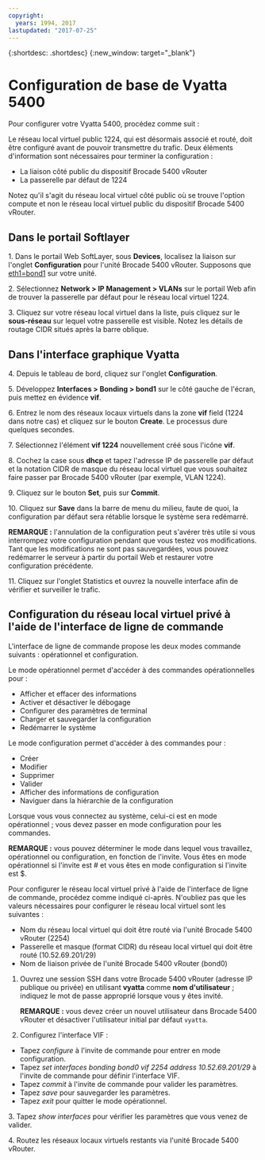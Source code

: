 ```yaml
---
copyright:
  years: 1994, 2017
lastupdated: "2017-07-25"
---
```


{:shortdesc: .shortdesc}
{:new_window: target="_blank"}

# Configuration de base de Vyatta 5400

Pour configurer votre Vyatta 5400, procédez comme suit :

Le réseau local virtuel public 1224, qui est désormais associé et routé, doit être configuré avant de pouvoir transmettre du trafic. Deux éléments d'information sont nécessaires pour terminer la configuration : 

  * La liaison côté public du dispositif Brocade 5400 vRouter
  * La passerelle par défaut de 1224

Notez qu'il s'agit du réseau local virtuel côté public où se trouve l'option compute et non le réseau local virtuel public du dispositif Brocade 5400 vRouter. 

## Dans le portail Softlayer

1\. Dans le portail Web SoftLayer, sous **Devices**, localisez la liaison sur l'onglet **Configuration** pour l'unité Brocade 5400 vRouter. Supposons que <span style="text-decoration: underline">eth1=bond1</span> sur votre unité. 

2\. Sélectionnez **Network > IP Management > VLANs** sur le portail Web afin de trouver la passerelle par défaut pour le réseau local virtuel 1224.

3\. Cliquez sur votre réseau local virtuel dans la liste, puis cliquez sur le **sous-réseau** sur lequel votre passerelle est visible. Notez les détails de routage CIDR situés après la barre oblique.  

## Dans l'interface graphique Vyatta

4\. Depuis le tableau de bord, cliquez sur l'onglet **Configuration**. 

5\. Développez **Interfaces > Bonding > bond1** sur le côté gauche de l'écran, puis mettez en évidence **vif**.

6\. Entrez le nom des réseaux locaux virtuels dans la zone **vif** field (1224 dans notre cas) et cliquez sur le bouton **Create**. Le processus dure quelques secondes. 

7\. Sélectionnez l'élément **vif 1224** nouvellement créé sous l'icône **vif**. 

8\. Cochez la case sous **dhcp** et tapez l'adresse IP de passerelle par défaut et la notation CIDR de masque du réseau local virtuel que vous souhaitez faire passer par Brocade 5400 vRouter (par exemple, VLAN 1224).

9\. Cliquez sur le bouton **Set**, puis sur **Commit**.

10\. Cliquez sur **Save** dans la barre de menu du milieu, faute de quoi, la configuration par défaut sera rétablie lorsque le système sera redémarré. 

**REMARQUE :** l'annulation de la configuration peut s'avérer très utile si vous interrompez votre configuration pendant que vous testez vos modifications. Tant que les modifications ne sont pas sauvegardées, vous pouvez redémarrer le serveur à partir du portail Web et restaurer votre configuration précédente. 

11\. Cliquez sur l'onglet Statistics et ouvrez la nouvelle interface afin de vérifier et surveiller le trafic. 

## Configuration du réseau local virtuel privé à l'aide de l'interface de ligne de commande

L'interface de ligne de commande propose les deux modes commande suivants : opérationnel et configuration. 

Le mode opérationnel permet d'accéder à des commandes opérationnelles pour :

  * Afficher et effacer des informations
  * Activer et désactiver le débogage
  * Configurer des paramètres de terminal
  * Charger et sauvegarder la configuration
  * Redémarrer le système

Le mode configuration permet d'accéder à des commandes pour :

  * Créer
  * Modifier
  * Supprimer
  * Valider
  * Afficher des informations de configuration
  * Naviguer dans la hiérarchie de la configuration

Lorsque vous vous connectez au système, celui-ci est en mode opérationnel ; vous devez passer en mode configuration pour les commandes.

**REMARQUE :** vous pouvez déterminer le mode dans lequel vous travaillez, opérationnel ou configuration, en fonction de l'invite. Vous êtes en mode opérationnel si l'invite est # et vous êtes en mode configuration si l'invite est $.

Pour configurer le réseau local virtuel privé à l'aide de l'interface de ligne de commande, procédez comme indiqué ci-après. N'oubliez pas que les valeurs nécessaires pour configurer le réseau local virtuel sont les suivantes :

  * Nom du réseau local virtuel qui doit être routé via l'unité Brocade 5400 vRouter (2254)
  * Passerelle et masque (format CIDR) du réseau local virtuel qui doit être routé (10.52.69.201/29)
  * Nom de liaison privée de l'unité Brocade 5400 vRouter (bond0)

1. Ouvrez une session SSH dans votre Brocade 5400 vRouter (adresse IP publique ou privée) en utilisant **vyatta** comme **nom d'utilisateur** ; indiquez le mot de passe approprié lorsque vous y êtes invité. 

   **REMARQUE :** vous devez créer un nouvel utilisateur dans Brocade 5400 vRouter et désactiver l'utilisateur initial par défaut `vyatta`.

2. Configurez l'interface VIF :

  * Tapez *configure* à l'invite de commande pour entrer en mode configuration. 
  * Tapez *set interfaces bonding bond0 vif 2254 address 10.52.69.201/29* à l'invite de commande pour définir l'interface VIF. 
  * Tapez *commit* à l'invite de commande pour valider les paramètres. 
  * Tapez *save* pour sauvegarder les paramètres. 
  * Tapez *exit* pour quitter le mode opérationnel. 

3\. Tapez *show interfaces* pour vérifier les paramètres que vous venez de valider. 

4\. Routez les réseaux locaux virtuels restants via l'unité Brocade 5400 vRouter. 
